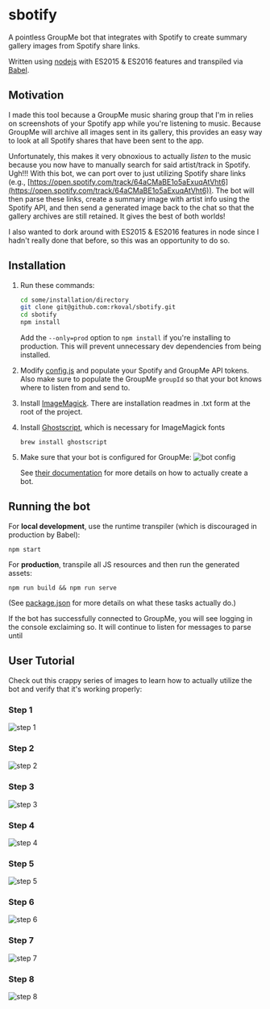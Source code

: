 # sbotify
A pointless GroupMe bot that integrates with Spotify to create summary gallery images from Spotify share links. 

Written using [nodejs](https://nodejs.org/en/) with ES2015 & ES2016 features and transpiled via [Babel](https://babeljs.io/).

## Motivation
I made this tool because a GroupMe music sharing group that I'm in relies on screenshots of your Spotify app while you're listening to music. Because GroupMe will archive all images sent in its gallery, this provides an easy way to look at all Spotify shares that have been sent to the app. 

Unfortunately, this makes it very obnoxious to actually *listen* to the music because you now have to manually search for said artist/track in Spotify. Ugh!!! With this bot, we can port over to just utilizing Spotify share links (e.g., [https://open.spotify.com/track/64aCMaBE1o5aExuqAtVht6](https://open.spotify.com/track/64aCMaBE1o5aExuqAtVht6)). The bot will then parse these links, create a summary image with artist info using the Spotify API, and then send a generated image back to the chat so that the gallery archives are still retained. It gives the best of both worlds!

I also wanted to dork around with ES2015 & ES2016 features in node since I hadn't really done that before, so this was an opportunity to do so.

## Installation
1. Run these commands:
   ```sh
   cd some/installation/directory
   git clone git@github.com:rkoval/sbotify.git
   cd sbotify
   npm install
   ```
   
   Add the `--only=prod` option to `npm install` if you're installing to production. This will prevent unnecessary dev dependencies from being installed.

1. Modify [config.js](lib/config.js) and populate your Spotify and GroupMe API tokens. Also make sure to populate the GroupMe `groupId` so that your bot knows where to listen from and send to.

1. Install [ImageMagick](https://github.com/ImageMagick/ImageMagick). There are installation readmes in .txt form at the root of the project.

1. Install [Ghostscript](http://www.ghostscript.com/), which is necessary for ImageMagick fonts

   ```
   brew install ghostscript
   ```

1. Make sure that your bot is configured for GroupMe:
![bot config](readme_images/bot_config.jpg)

   See [their documentation](https://dev.groupme.com/tutorials/bots) for more details on how to actually create a bot.


## Running the bot
For **local development**, use the runtime transpiler (which is discouraged in production by Babel):

```
npm start
```
For **production**, transpile all JS resources and then run the generated assets:

```
npm run build && npm run serve
```

(See [package.json](package.json) for more details on what these tasks actually do.)

If the bot has successfully connected to GroupMe, you will see logging in the console exclaiming so. It will continue to listen for messages to parse until

## User Tutorial
Check out this crappy series of images to learn how to actually utilize the bot and verify that it's working properly:

### Step 1
![step 1](readme_images/step_1.jpg)

### Step 2
![step 2](readme_images/step_2.jpg)

### Step 3
![step 3](readme_images/step_3.jpg)

### Step 4
![step 4](readme_images/step_4.jpg)

### Step 5
![step 5](readme_images/step_5.jpg)

### Step 6
![step 6](readme_images/step_6.jpg)

### Step 7
![step 7](readme_images/step_7.jpg)

### Step 8
![step 8](readme_images/step_8.jpg)
